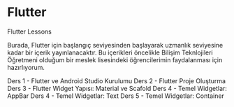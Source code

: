 # Flutter
Flutter Lessons

Burada, Flutter için başlangıç seviyesinden başlayarak uzmanlık seviyesine kadar bir içerik yayınlanacaktır.
Bu içerikleri öncelikle Bilişim Teknlojileri Öğretmeni olduğum bir meslek lisesindeki öğrencilerimin faydalanması için hazırlıyorum.

Ders 1 - Flutter ve Android Studio Kurulumu
Ders 2 - Flutter Proje Oluşturma
Ders 3 - Flutter Widget Yapısı: Material ve Scafold
Ders 4 - Temel Widgetlar: AppBar
Ders 4 - Temel Widgetlar: Text
Ders 5 - Temel Widgetlar: Container
